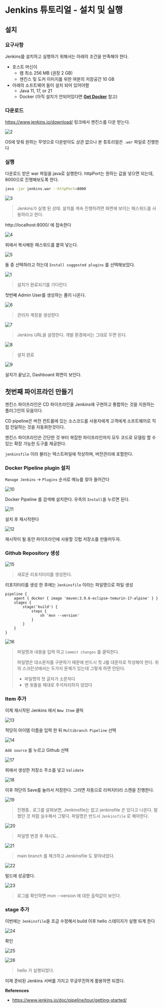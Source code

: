 # Jenkins 튜토리얼 - 설치 및 실행

## 설치

### 요구사항

Jenkins를 설치하고 실행하기 위해서는 아래의 조건을 만족해야 한다.

- 호스트 머신이
  - 램 최소 256 MB (권장 2 GB)
  - 젠킨스 및 도커 이미지를 위한 여분의 저장공간 10 GB
- 아래의 소프트웨어 들이 설치 되어 있어야함
  - Java 11, 17, or 21
  - Docker (아직 설치가 안되어있다면  [**Get Docker**](https://docs.docker.com/get-docker/) 참고)

### 다운로드

https://www.jenkins.io/download/ 링크에서 젠킨스를 다운 받는다.

![2](https://raw.githubusercontent.com/ShanePark/mdblog/main/devops/ci-cd/Jenkins-tutorial.assets/2.webp)

OS에 맞춰 원하는 무엇으로 다운받아도 상관 없으나 본 튜토리얼은 `.war` 파일로 진행한다

### 실행

다운로드 받은 war 파일을 java로 실행한다. httpPort는 원하는 값을 넣으면 되는데, 8000으로 진행해보도록 한다.

```bash
java -jar jenkins.war --httpPort=8000
```

![3](https://raw.githubusercontent.com/ShanePark/mdblog/main/devops/ci-cd/Jenkins-tutorial.assets/3.webp)

> Jenkins가 실행 된 상태. 설치를 계속 진행하려면 화면에 보이는 패스워드를 사용하라고 한다.

http://localhost:8000/ 에 접속한다

![4](https://raw.githubusercontent.com/ShanePark/mdblog/main/devops/ci-cd/Jenkins-tutorial.assets/4.webp)

위에서 복사해둔 패스워드를 붙여 넣는다.

![5](https://raw.githubusercontent.com/ShanePark/mdblog/main/devops/ci-cd/Jenkins-tutorial.assets/5.webp)

둘 중 선택하라고 하는데 `Install suggested plugins` 를 선택해보았다.

![1](https://raw.githubusercontent.com/ShanePark/mdblog/main/devops/ci-cd/Jenkins-tutorial.assets/1.webp)

> 설치가 완료되기를 기다린다

첫번째 Admin User를 생성하는 폼이 나온다.

![6](https://raw.githubusercontent.com/ShanePark/mdblog/main/devops/ci-cd/Jenkins-tutorial.assets/6.webp)

> 관리자 계정을 생성한다

![7](https://raw.githubusercontent.com/ShanePark/mdblog/main/devops/ci-cd/Jenkins-tutorial.assets/7.webp)

> Jenkins URL을 설정한다. 개발 환경에서는 그대로 두면 된다.

![8](https://raw.githubusercontent.com/ShanePark/mdblog/main/devops/ci-cd/Jenkins-tutorial.assets/8.webp)

> 설치 완료

![9](https://raw.githubusercontent.com/ShanePark/mdblog/main/devops/ci-cd/Jenkins-tutorial.assets/9.webp)

설치가 끝났고, Dashboard 화면이 보인다.

## 첫번째 파이프라인 만들기

젠킨스 파이프라인은 CD 파이프라인을 Jenkins에 구현하고 통합하는 것을 지원하는 플러그인의 모음이다.

CD pipeline은 버전 컨트롤에 있는 소스코드를 사용자에게 고객에게 소프트웨어로 직접 전달하는 것을 자동화한것이다.

젠킨스 파이프라인은 간단한 것 부터 복잡한 파이프라인까지 모두 코드로 모델링 할 수 있는 확장 가능한 도구를 제공한다.

`jenkinsfile` 이라 불리는 텍스트파일에 작성하며, 버전관리에 포함한다.

### Docker Pipeline plugin 설치

`Manage Jenkins` -> `Plugins` 순서로 메뉴를 찾아 들어간다

![10](https://raw.githubusercontent.com/ShanePark/mdblog/main/devops/ci-cd/Jenkins-tutorial.assets/10.webp)

Docker Pipeline 를 검색해 설치한다. 우측의 `Install`을 누르면 된다.

![11](https://raw.githubusercontent.com/ShanePark/mdblog/main/devops/ci-cd/Jenkins-tutorial.assets/11.webp)

설치 후 재시작한다

![12](https://raw.githubusercontent.com/ShanePark/mdblog/main/devops/ci-cd/Jenkins-tutorial.assets/12.webp)

재시작이 될 동안 파이프라인에 사용할 깃헙 저장소를 만들어두자.

### Github Repository 생성

![15](https://raw.githubusercontent.com/ShanePark/mdblog/main/devops/ci-cd/Jenkins-tutorial.assets/15.webp)

> 새로운 리포지터리를 생성한다.

리포지터리를 생성 한 후에는 `Jenkinsfile` 이라는 파일명으로 파일 생성

```
pipeline {
    agent { docker { image 'maven:3.9.6-eclipse-temurin-17-alpine' } }
    stages {
        stage('build') {
            steps {
                sh 'mvn --version'
            }
        }
    }
}
```

![16](https://raw.githubusercontent.com/ShanePark/mdblog/main/devops/ci-cd/Jenkins-tutorial.assets/16.webp)

> 파일명과 내용을 입력 하고 `Commit changes` 를 클릭한다. 
>
> 파일명은 대소문자를 구분하기 때문에 반드시 첫 J를 대문자로 작성해야 한다. 위의 스크린샷에서는 두가지 문제가 있는데 그렇게 하면 안된다.
>
> - 파일명의 첫 글자가 소문자다
> - 맨 윗줄을 제대로 주석처리하지 않았다

### Item 추가

이제 재시작된 Jenkins 에서 `New Item` 클릭

![13](https://raw.githubusercontent.com/ShanePark/mdblog/main/devops/ci-cd/Jenkins-tutorial.assets/13.webp)

적당히 아이템 이름을 입력 한 뒤 `Multibranch Pipeline` 선택

![14](https://raw.githubusercontent.com/ShanePark/mdblog/main/devops/ci-cd/Jenkins-tutorial.assets/14.webp)

`Add source` 를 누르고 Github 선택

![17](https://raw.githubusercontent.com/ShanePark/mdblog/main/devops/ci-cd/Jenkins-tutorial.assets/17.webp)

위에서 생성한 저장소 주소를 넣고 `Validate`

![18](https://raw.githubusercontent.com/ShanePark/mdblog/main/devops/ci-cd/Jenkins-tutorial.assets/18.webp)

이후 하단의 Save를 눌러서 저장한다. 그러면 자동으로 리퍼지터리 스캔을 진행한다.

![19](https://raw.githubusercontent.com/ShanePark/mdblog/main/devops/ci-cd/Jenkins-tutorial.assets/19.webp)

> 진행중.. 로그를 살펴보면, Jenkinsfile는 없고 jenkinsfile 은 있다고 나온다. 말했던 것 처럼 실수해서 그렇다. 파일명은 반드시 `Jenkinsfile` 로 해야한다.

![20](https://raw.githubusercontent.com/ShanePark/mdblog/main/devops/ci-cd/Jenkins-tutorial.assets/20.webp)

> 파일명 변경 후 재시도..

![21](https://raw.githubusercontent.com/ShanePark/mdblog/main/devops/ci-cd/Jenkins-tutorial.assets/21.webp)

>  main branch 를 체크하고 Jenkinsfile 도 찾아내었다.

![22](https://raw.githubusercontent.com/ShanePark/mdblog/main/devops/ci-cd/Jenkins-tutorial.assets/22.webp)

빌드에 성공했다.

![23](https://raw.githubusercontent.com/ShanePark/mdblog/main/devops/ci-cd/Jenkins-tutorial.assets/23.webp)

> 로그를 확인하면 mvn --version 에 대한 출력값이 보인다.

### stage 추가

이번에는 `Jenkinsfile`을 조금 수정해서 build 이후 hello 스테이지가 실행 되게 한다

![24](https://raw.githubusercontent.com/ShanePark/mdblog/main/devops/ci-cd/Jenkins-tutorial.assets/24.webp)

확인

![25](https://raw.githubusercontent.com/ShanePark/mdblog/main/devops/ci-cd/Jenkins-tutorial.assets/25.webp)

![26](https://raw.githubusercontent.com/ShanePark/mdblog/main/devops/ci-cd/Jenkins-tutorial.assets/26.webp)

> hello 가 실행되었다.

이제 준비된 Jenkins 서버를 가지고 무궁무진하게 활용하면 되겠다.

**References**

- https://www.jenkins.io/doc/pipeline/tour/getting-started/